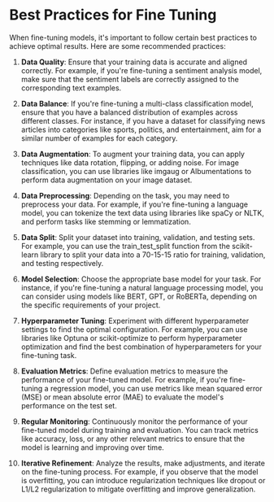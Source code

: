 # Best Practices for Fine Tuning

When fine-tuning models, it's important to follow certain best practices to achieve optimal results. Here are some recommended practices:

1. **Data Quality**: Ensure that your training data is accurate and aligned correctly. For example, if you're fine-tuning a sentiment analysis model, make sure that the sentiment labels are correctly assigned to the corresponding text examples.

2. **Data Balance**: If you're fine-tuning a multi-class classification model, ensure that you have a balanced distribution of examples across different classes. For instance, if you have a dataset for classifying news articles into categories like sports, politics, and entertainment, aim for a similar number of examples for each category.

3. **Data Augmentation**: To augment your training data, you can apply techniques like data rotation, flipping, or adding noise. For image classification, you can use libraries like imgaug or Albumentations to perform data augmentation on your image dataset.

4. **Data Preprocessing**: Depending on the task, you may need to preprocess your data. For example, if you're fine-tuning a language model, you can tokenize the text data using libraries like spaCy or NLTK, and perform tasks like stemming or lemmatization.

5. **Data Split**: Split your dataset into training, validation, and testing sets. For example, you can use the train_test_split function from the scikit-learn library to split your data into a 70-15-15 ratio for training, validation, and testing respectively.

6. **Model Selection**: Choose the appropriate base model for your task. For instance, if you're fine-tuning a natural language processing model, you can consider using models like BERT, GPT, or RoBERTa, depending on the specific requirements of your project.

7. **Hyperparameter Tuning**: Experiment with different hyperparameter settings to find the optimal configuration. For example, you can use libraries like Optuna or scikit-optimize to perform hyperparameter optimization and find the best combination of hyperparameters for your fine-tuning task.

8. **Evaluation Metrics**: Define evaluation metrics to measure the performance of your fine-tuned model. For example, if you're fine-tuning a regression model, you can use metrics like mean squared error (MSE) or mean absolute error (MAE) to evaluate the model's performance on the test set.

9. **Regular Monitoring**: Continuously monitor the performance of your fine-tuned model during training and evaluation. You can track metrics like accuracy, loss, or any other relevant metrics to ensure that the model is learning and improving over time.

10. **Iterative Refinement**: Analyze the results, make adjustments, and iterate on the fine-tuning process. For example, if you observe that the model is overfitting, you can introduce regularization techniques like dropout or L1/L2 regularization to mitigate overfitting and improve generalization.
